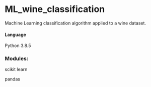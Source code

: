 # ML_wine_classification

Machine Learning classification algorithm applied to a wine dataset. 



#### Language

Python 3.8.5 

### Modules:

scikit learn

pandas

